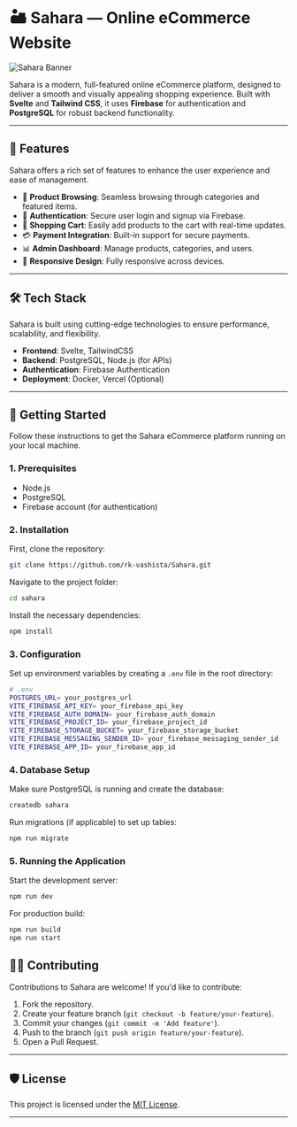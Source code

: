 

# 🏜️ **Sahara** — Online eCommerce Website

![Sahara Banner](https://example.com/sahara-banner.jpg) <!-- Optional: Add a banner image for the project -->

Sahara is a modern, full-featured online eCommerce platform, designed to deliver a smooth and visually appealing shopping experience. Built with **Svelte** and **Tailwind CSS**, it uses **Firebase** for authentication and **PostgreSQL** for robust backend functionality.

---

## 🚀 **Features**
Sahara offers a rich set of features to enhance the user experience and ease of management.

- 🛒 **Product Browsing**: Seamless browsing through categories and featured items.
- 🔐 **Authentication**: Secure user login and signup via Firebase.
- 🧾 **Shopping Cart**: Easily add products to the cart with real-time updates.
- 💳 **Payment Integration**: Built-in support for secure payments.
- 📊 **Admin Dashboard**: Manage products, categories, and users.
- 🔄 **Responsive Design**: Fully responsive across devices.

---

## 🛠️ **Tech Stack**
Sahara is built using cutting-edge technologies to ensure performance, scalability, and flexibility.

- **Frontend**: Svelte, TailwindCSS
- **Backend**: PostgreSQL, Node.js (for APIs)
- **Authentication**: Firebase Authentication
- **Deployment**: Docker, Vercel (Optional)

---

## 📖 **Getting Started**

Follow these instructions to get the Sahara eCommerce platform running on your local machine.

### **1. Prerequisites**

- Node.js
- PostgreSQL
- Firebase account (for authentication)


### **2. Installation**

First, clone the repository:

```bash
git clone https://github.com/rk-vashista/Sahara.git
```

Navigate to the project folder:

```bash
cd sahara 
```

Install the necessary dependencies:

```bash
npm install
```

### **3. Configuration**

Set up environment variables by creating a `.env` file in the root directory:

```bash
# .env
POSTGRES_URL= your_postgres_url
VITE_FIREBASE_API_KEY= your_firebase_api_key
VITE_FIREBASE_AUTH_DOMAIN= your_firebase_auth_domain
VITE_FIREBASE_PROJECT_ID= your_firebase_project_id
VITE_FIREBASE_STORAGE_BUCKET= your_firebase_storage_bucket
VITE_FIREBASE_MESSAGING_SENDER_ID= your_firebase_messaging_sender_id
VITE_FIREBASE_APP_ID= your_firebase_app_id
```

### **4. Database Setup**

Make sure PostgreSQL is running and create the database:

```bash
createdb sahara
```

Run migrations (if applicable) to set up tables:

```bash
npm run migrate
```

### **5. Running the Application**

Start the development server:

```bash
npm run dev
```

For production build:

```bash
npm run build
npm run start
```



<!-- ---

## 🖼️ **Screenshots**

| Home Page                               | Product Page                            |
|-----------------------------------------|-----------------------------------------|
| ![Home](https://example.com/home.jpg)   | ![Product](https://example.com/product.jpg)   |

--- -->



## 🧑‍💻 **Contributing**

Contributions to Sahara are welcome! If you'd like to contribute:

1. Fork the repository.
2. Create your feature branch (`git checkout -b feature/your-feature`).
3. Commit your changes (`git commit -m 'Add feature'`).
4. Push to the branch (`git push origin feature/your-feature`).
5. Open a Pull Request.

---

## 🛡️ **License**

This project is licensed under the [MIT License](LICENSE).

---

<!-- ## 📬 **Contact**

For questions, suggestions, or collaboration, feel free to reach out:

- **Email**: sahara.support@example.com
- **Twitter**: [@SaharaEcommerce](https://twitter.com/SaharaEcommerce)
- **LinkedIn**: [Sahara Team](https://www.linkedin.com/company/sahara-ecommerce) -->

